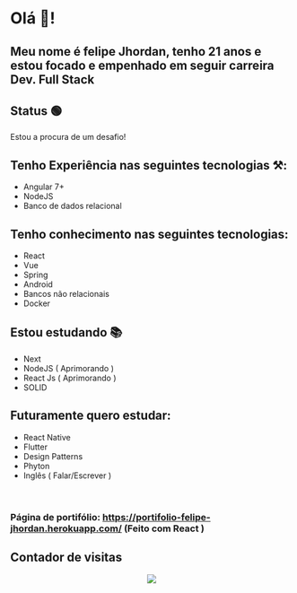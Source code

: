 # Olá 🦗!
## Meu nome é felipe Jhordan, tenho 21 anos e estou focado e empenhado em seguir carreira Dev. Full Stack
## Status  🟢
Estou a procura de um desafio!
## Tenho Experiência nas seguintes tecnologias ⚒:
- Angular 7+
- NodeJS
- Banco de dados relacional
## Tenho conhecimento nas seguintes tecnologias:
- React
- Vue
- Spring
- Android
- Bancos não relacionais
- Docker
## Estou estudando 📚
- Next
- NodeJS ( Aprimorando ) 
- React Js ( Aprimorando )
- SOLID
## Futuramente quero estudar: 
- React Native 
- Flutter
- Design Patterns
- Phyton
- Inglês ( Falar/Escrever )
<br/> <br/>
#
### Página de portifólio: https://portifolio-felipe-jhordan.herokuapp.com/ (Feito com React )
## Contador de visitas 
<p align="center">   <img alingn="center" src="https://profile-counter.glitch.me/FelipeJhordan/count.svg" /></p>
